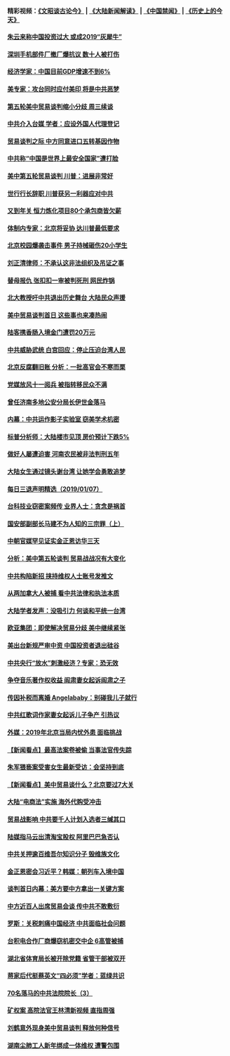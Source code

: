 #### 精彩视频：[《文昭谈古论今》](https://github.com/gfw-breaker/wenzhao/blob/master/README.md?t=01081830) | [《大陆新闻解读》](https://github.com/gfw-breaker/ntdtv-comedy/blob/master/README.md?t=01081830) | [《中国禁闻》](https://github.com/gfw-breaker/ntdtv-news/blob/master/README.md?t=01081830) | [《历史上的今天》](https://github.com/gfw-breaker/today-in-history/blob/master/README.md?t=01081830) 

#### [朱云来称中国投资过大 或成2019“灰犀牛”](../pages/nsc413/n10961950.md?t=01081830) 

#### [深圳手机部件厂撤厂爆抗议 数十人被打伤](../pages/nsc413/n10961920.md?t=01081830) 

#### [经济学家：中国目前GDP增速不到6%](../pages/nsc413/n10961924.md?t=01081830) 

#### [美专家：攻台同时应付美印 将是中共恶梦](../pages/nsc413/n10961718.md?t=01081830) 

#### [第五轮美中贸易谈判缩小分歧 周三续谈](../pages/nsc413/n10961892.md?t=01081830) 

#### [中共介入台媒 学者：应设外国人代理登记](../pages/nsc413/n10961549.md?t=01081830) 

#### [贸易谈判之际 中方同意进口五转基因作物](../pages/nsc413/n10961808.md?t=01081830) 

#### [中共称“中国是世界上最安全国家”遭打脸](../pages/nsc413/n10961685.md?t=01081830) 

#### [美中第五轮贸易谈判 川普：进展非常好](../pages/nsc413/n10961683.md?t=01081830) 

#### [世行行长辞职 川普获另一利器应对中共](../pages/nsc413/n10961551.md?t=01081830) 

#### [又到年关 恒力炼化项目80个承包商皆欠薪](../pages/nsc413/n10961113.md?t=01081830) 

#### [体制内专家：北京将妥协 达川普最低要求](../pages/nsc413/n10961606.md?t=01081830) 


#### [北京校园爆袭击事件 男子持械砸伤20小学生](../pages/nsc413/n10961064.md?t=01081830) 

#### [刘正清律师：不承认这非法组织及吊证之事](../pages/nsc413/n10961111.md?t=01081830) 

#### [替母报仇 张扣扣一审被判死刑 网民炸锅](../pages/nsc413/n10960960.md?t=01081830) 

#### [北大教授吁中共退出历史舞台 大陆民众声援](../pages/nsc413/n10960670.md?t=01081830) 

#### [美中贸易谈判首日 这些事也来凑热闹](../pages/nsc413/n10960673.md?t=01081830) 

#### [陆客携香肠入境金门遭罚20万元](../pages/nsc413/n10961143.md?t=01081830) 

#### [中共威胁武统 白宫回应：停止压迫台湾人民](../pages/nsc413/n10961171.md?t=01081830) 

#### [北京反腐翻旧账 分析：一批高官会不寒而栗](../pages/nsc413/n10960895.md?t=01081830) 

#### [党媒放风十一阅兵 被指转移民众不满](../pages/nsc413/n10960448.md?t=01081830) 

#### [曾任济南多地公安分局长伊世金落马](../pages/nsc413/n10959345.md?t=01081830) 

#### [内幕：中共运作影子实验室 窃美学术机密](../pages/nsc413/n10960558.md?t=01081830) 

#### [标普分析师：大陆楼市见顶 房价预计下跌5%](../pages/nsc413/n10960283.md?t=01081830) 

#### [做好人屡遭迫害 河南农民被非法判刑五年](../pages/nsc413/n10951177.md?t=01081830) 

#### [大陆女生通过镜头谢台湾 让她学会勇敢追梦](../pages/nsc413/n10960488.md?t=01081830) 

#### [每日三退声明精选（2019/01/07）](../pages/nsc413/n10960494.md?t=01081830) 

#### [台科技业窃密案频传 业界人士：贪念是祸首](../pages/nsc413/n10960368.md?t=01081830) 

#### [国安部副部长马建不为人知的三宗罪（上）](../pages/nsc413/n10945241.md?t=01081830) 

#### [中朝官媒罕见证实金正恩访华三天](../pages/nsc413/n10960336.md?t=01081830) 

#### [分析：美中第五轮谈判 贸易战战况有大变化](../pages/nsc413/n10960121.md?t=01081830) 

#### [中共构陷新招 挟持维权人士账号发推文](../pages/nsc413/n10960044.md?t=01081830) 

#### [从两加拿大人被捕 看中共法律和执法本质](../pages/nsc413/n10960250.md?t=01081830) 

#### [大陆学者发声：没吸引力 何谈和平统一台湾](../pages/nsc413/n10960204.md?t=01081830) 

#### [欧亚集团：即使解决贸易分歧 美中继续紧张](../pages/nsc413/n10960173.md?t=01081830) 

#### [美出台新规严审中资 中国投资者退出硅谷](../pages/nsc413/n10960181.md?t=01081830) 

#### [中共央行“放水”刺激经济？专家：恐无效](../pages/nsc413/n10959681.md?t=01081830) 

#### [争夺音乐著作权收益 阎肃妻女起诉阎肃之子](../pages/nsc413/n10959974.md?t=01081830) 

#### [传因补税而离婚 Angelababy：别碰我儿子就行](../pages/nsc413/n10957936.md?t=01081830) 

#### [中共红歌词作家妻女起诉儿子争产 引热议](../pages/nsc413/n10960004.md?t=01081830) 

#### [外媒：2019年北京当局内忧外患 面临挑战](../pages/nsc413/n10960077.md?t=01081830) 

#### [【新闻看点】最高法案卷被偷 当事法官传失踪](../pages/nsc413/n10959891.md?t=01081830) 

#### [朱军猥亵案受害女生最新受访：会坚持到底](../pages/nsc413/n10959950.md?t=01081830) 

#### [【新闻看点】美中贸易谈什么？北京要过7大关](../pages/nsc413/n10959840.md?t=01081830) 

#### [大陆“电商法”实施 海外代购受冲击](../pages/nsc413/n10958478.md?t=01081830) 

#### [贸易战影响 中共要千人计划入选者三缄其口](../pages/nsc413/n10959988.md?t=01081830) 

#### [陆媒指马云出清淘宝股权 阿里巴巴急否认](../pages/nsc413/n10959864.md?t=01081830) 

#### [中共关押逾百维吾尔知识分子 毁维族文化](../pages/nsc413/n10959719.md?t=01081830) 

#### [金正恩密会习近平？韩媒：朝列车入境中国](../pages/nsc413/n10959856.md?t=01081830) 

#### [谈判首日内幕：美方要中方拿出一关键方案](../pages/nsc413/n10959854.md?t=01081830) 

#### [中方近百人出席贸易会谈 传中共不敢敷衍](../pages/nsc413/n10959798.md?t=01081830) 

#### [罗斯：关税刺痛中国经济 中共面临社会问题](../pages/nsc413/n10959690.md?t=01081830) 

#### [台积电合作厂商爆窃机密交中企 6高管被捕](../pages/nsc413/n10959449.md?t=01081830) 

#### [湖北省体育局长被开除党籍 省管干部被双开](../pages/nsc413/n10959570.md?t=01081830) 

#### [蒋家后代挺蔡英文“四必须”学者：蓝绿共识](../pages/nsc413/n10959424.md?t=01081830) 

#### [70名落马的中共法院院长（3）](../pages/nsc413/n10936396.md?t=01081830) 

#### [矿权案 高院法官王林清新视频 直指周强](../pages/nsc413/n10959544.md?t=01081830) 

#### [刘鹤意外现身美中贸易谈判 释放何种信号](../pages/nsc413/n10959526.md?t=01081830) 

#### [湖南尘肺工人新年绑成一体维权 遭警包围](../pages/nsc413/n10959416.md?t=01081830) 

